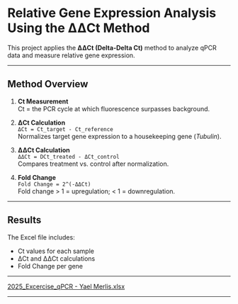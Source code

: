 #  Relative Gene Expression Analysis Using the ΔΔCt Method

This project applies the **ΔΔCt (Delta-Delta Ct)** method to analyze qPCR data and measure relative gene expression.

---

##  Method Overview

1. **Ct Measurement**  
   Ct = the PCR cycle at which fluorescence surpasses background.

2. **ΔCt Calculation**  
   `ΔCt = Ct_target - Ct_reference`  
   Normalizes target gene expression to a housekeeping gene (*Tubulin*).

3. **ΔΔCt Calculation**  
   `ΔΔCt = DCt_treated - ΔCt_control`  
   Compares treatment vs. control after normalization.

4. **Fold Change**  
   `Fold Change = 2^(-ΔΔCt)`  
   Fold change > 1 = upregulation; < 1 = downregulation.

---

## Results

The Excel file includes:
- Ct values for each sample
- ΔCt and ΔΔCt calculations
- Fold Change per gene
  
---

[2025_Excercise_qPCR - Yael Merlis.xlsx](https://github.com/user-attachments/files/21023756/2025_Excercise_qPCR.-.Yael.Merlis.xlsx)

---

#



